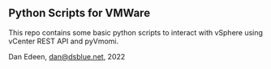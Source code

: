 ## Python Scripts for VMWare
This repo contains some basic python scripts to interact with vSphere using vCenter REST API and pyVmomi.  

Dan Edeen, dan@dsblue.net, 2022 
